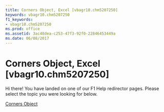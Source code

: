 ```yaml
---
title: Corners Object, Excel [vbagr10.chm5207250]
keywords: vbagr10.chm5207250
f1_keywords:
- vbagr10.chm5207250
ms.prod: office
ms.assetid: 3ac48dea-c253-47f3-92f0-22846453449a
ms.date: 06/08/2017
---
```



# Corners Object, Excel [vbagr10.chm5207250]

Hi there! You have landed on one of our F1 Help redirector pages. Please select the topic you were looking for below.

[Corners Object](http://msdn.microsoft.com/library/2b85affa-f501-5458-67f1-f167bc422507%28Office.15%29.aspx)

